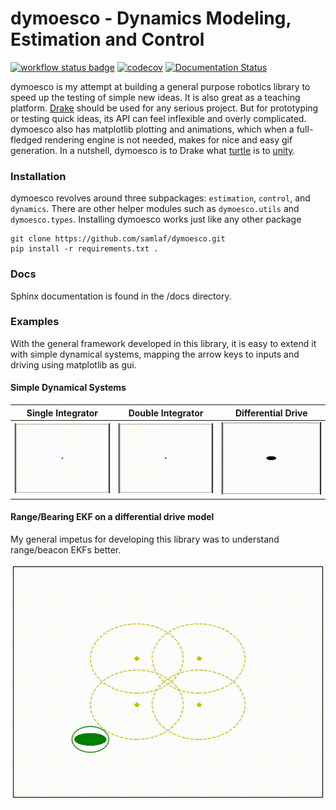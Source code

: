 # dymoesco - Dynamics Modeling, Estimation and Control

[![workflow status badge](https://github.com/samlaf/dymoesco/workflows/Python%20application/badge.svg)](https://github.com/samlaf/dymoesco/actions?query=workflow%3A%22Python+application%22)
[![codecov](https://codecov.io/gh/samlaf/dymoesco/branch/master/graph/badge.svg?token=GW8GV0VNS8)](https://codecov.io/gh/samlaf/dymoesco)
[![Documentation Status](https://readthedocs.org/projects/dymoesco/badge/?version=latest)](https://dymoesco.readthedocs.io/en/latest/?badge=latest)

dymoesco is my attempt at building a general purpose robotics library to speed up the testing of simple new ideas. It is also great as a teaching platform. [Drake](https://drake.mit.edu/) should be used for any serious project. But for prototyping or testing quick ideas, its API can feel inflexible and overly complicated. dymoesco also has matplotlib plotting and animations, which when a full-fledged rendering engine is not needed, makes for nice and easy gif generation. In a nutshell, dymoesco is to Drake what [turtle](https://docs.python.org/3/library/turtle.html) is to [unity](https://unity.com/).

### Installation

dymoesco revolves around three subpackages: `estimation`, `control`, and `dynamics`. There are other helper modules such as `dymoesco.utils` and `dymoesco.types`.
Installing dymoesco works just like any other package

```shell
git clone https://github.com/samlaf/dymoesco.git
pip install -r requirements.txt .
```

### Docs
Sphinx documentation is found in the /docs directory.


### Examples

With the general framework developed in this library, it is easy to extend it with simple dynamical systems, mapping the arrow keys to inputs and driving using matplotlib as gui.

#### Simple Dynamical Systems

| Single Integrator | Double Integrator | Differential Drive |
|---|---|---|
|<img src="./videos_and_images/singleintegrator.gif"/> | <img src="./videos_and_images/doubleintegrator.gif"/> | <img src="./videos_and_images/diffdrive_kinematic.gif"/> |

<!-- css doesn't seem to work on github.. so using the above table for now.
<link href="./style.css" rel="stylesheet"></link>
<div class="row">
  <div class="column">
	<center><b> Single Integrator </b></center>
	  <center><img src="./videos_and_images/singleintegrator.gif" width="33.33%"/></center>
  </div>
  <div class="column">
	<center><b> Double Integrator </b></center>
	<img src="./videos_and_images/doubleintegrator.gif" width="33.33%"/>
  </div>
  <div class="column">
	<center><b> Differential Drive </b></center>
	<img src="./videos_and_images/diffdrive_kinematic.gif" width="33.33%"/>
  </div>
</div>
-->


#### Range/Bearing EKF on a differential drive model

My general impetus for developing this library was to understand range/beacon EKFs better.

<img src="./videos_and_images/diffdrive_ekf.gif"/>



